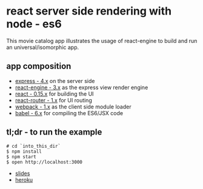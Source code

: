 react server side rendering with node - es6
===========================================

This movie catalog app illustrates the usage of react-engine to build and run an universal/isomorphic app.

app composition
---------------

-	[express - 4.x](https://github.com/strongloop/express) on the server side
-	[react-engine - 3.x](https://github.com/paypal/react-engine) as the express view render engine
-	[react - 0.15.x](https://github.com/facebook/react) for building the UI
-	[react-router - 1.x](https://github.com/rackt/react-router) for UI routing
-	[webpack - 1.x](https://github.com/webpack/webpack) as the client side module loader
-	[babel - 6.x](https://github.com/babel/babel) for compiling the ES6/JSX code

tl;dr - to run the example
--------------------------

```shell
# cd `into_this_dir`
$ npm install
$ npm start
$ open http://localhost:3000
```

-	[slides](https://slides.com/josedavidlombana/deck/live#/)
-	[heroku](reactmoviedb.herokuapp.com)

